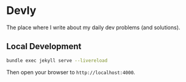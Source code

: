 # Devly

The place where I write about my daily dev problems (and solutions).

## Local Development

```bash
bundle exec jekyll serve --livereload
```

Then open your browser to `http://localhost:4000`.